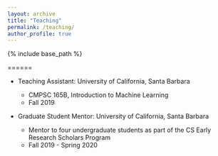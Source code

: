 ```yaml
---
layout: archive
title: "Teaching"
permalink: /teaching/
author_profile: true
---
```


{% include base_path %}

======
* Teaching Assistant: University of California, Santa Barbara
  * CMPSC 165B, Introduction to Machine Learning
  * Fall 2019

* Graduate Student Mentor: University of California, Santa Barbara
  * Mentor to four undergraduate students as part of the CS Early Research Scholars Program
  * Fall 2019 - Spring 2020
